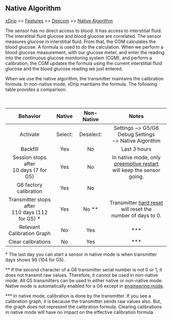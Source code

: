 ## Native Algorithm
[xDrip](../README.md) >> [Features](./Features_page) >> [Dexcom](./Dexcom_page) >> [Native Algorithm](./Native-Algorithm)  
  
The sensor has no direct access to blood.  It has access to interstitial fluid.  The interstitial fluid glucose and blood glucose are correlated.  The sensor measures glucose in interstitial fluid.  From that, the CGM calculates the blood glucose.  A formula is used to do the calculation.  When we perform a blood glucose measurement, with our glucose meter, and enter the reading into the continuous glucose monitoring system (CGM), and perform a calibration, the CGM updates the formula using the current interstitial fluid glucose and the blood glucose reading we just entered.  

When we use the native algorithm, the transmitter maintains the calibration formula.    In non-native mode, xDrip maintains the formula.  The following table provides a comparison.   
<br/><br/>
 

| Behavior | Native | Non-Native | Notes |
|  :--------------:            | :----: |   :----:   |  :--:  |  
|Activate                      |Select:  |Deselect:     |Settings &#8722;> G5/G6 Debug Settings <br/> &#8722;> Native Algorithm
|    Backfill                  | Yes    |  No        |Last 3 hours |  
|Session stops after <br/> 10 days \(7 for G5\) | Yes     | No        |In native mode, only [preemptive restart](./Preemptive-Restart.md) <br/> will keep the sensor going. |  
|G6 factory calibration        |Yes     |No          |  
|Transmitter stops after <br/> 110 days (112 for G5) * | Yes | No \*\* |Transmitter [hard reset](./Hard-Reset.md) will reset the <br/> number of days to 0. |  
| Relevant Calibration Graph | No | Yes | *** |  
|Clear calibrations| No | Yes | *** |  


\* The last day you can start a sensor in native mode is when transmitter days shows 99 \(104 for G5\).  
  
\*\*   If the second character of a G6 transmitter serial number is not 0 or 1, it does not transmit raw values.  Therefore, it cannot be used in non-native mode.  All G5 transmitters can be used in either native or non-native mode.  
Native mode is automatically enabled for a G6 except in [engineering mode](./Engineering-Mode.md).  

\*\*\*  In native mode, calibration is done by the transmitter.  If you see a calibration graph, it is because the transmitter sends raw values also.  But, the graph does not represent the calibration formula.  Clearing calibrations in native mode will have no impact on the effective calibration formula.
